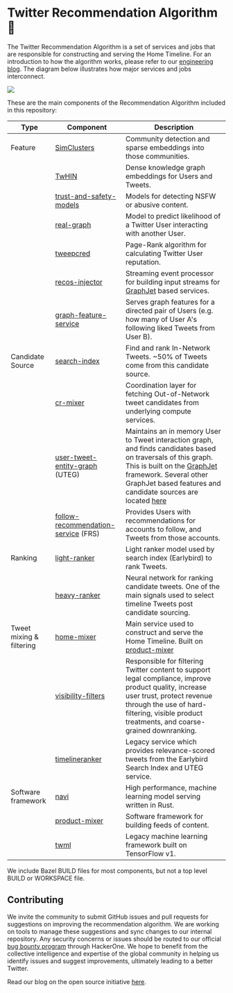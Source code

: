 # Twitter Recommendation Algorithm 🗿

The Twitter Recommendation Algorithm is a set of services and jobs that are responsible for constructing and serving the
Home Timeline. For an introduction to how the algorithm works, please refer to our [engineering blog](https://blog.twitter.com/engineering/en_us/topics/open-source/2023/twitter-recommendation-algorithm). The
diagram below illustrates how major services and jobs interconnect.

![](docs/system-diagram.png)

These are the main components of the Recommendation Algorithm included in this repository:

| Type                     | Component                                                                                           | Description                                                                                                                                                                                                                                                                                                 |
| ------------------------ | --------------------------------------------------------------------------------------------------- | ----------------------------------------------------------------------------------------------------------------------------------------------------------------------------------------------------------------------------------------------------------------------------------------------------------- |
| Feature                  | [SimClusters](src/scala/com/twitter/simclusters_v2/README.md)                                       | Community detection and sparse embeddings into those communities.                                                                                                                                                                                                                                           |
|                          | [TwHIN](https://github.com/twitter/the-algorithm-ml/blob/main/projects/twhin/README.md)             | Dense knowledge graph embeddings for Users and Tweets.                                                                                                                                                                                                                                                      |
|                          | [trust-and-safety-models](trust_and_safety_models/README.md)                                        | Models for detecting NSFW or abusive content.                                                                                                                                                                                                                                                               |
|                          | [real-graph](src/scala/com/twitter/interaction_graph/README.md)                                     | Model to predict likelihood of a Twitter User interacting with another User.                                                                                                                                                                                                                                |
|                          | [tweepcred](src/scala/com/twitter/graph/batch/job/tweepcred/README)                                 | Page-Rank algorithm for calculating Twitter User reputation.                                                                                                                                                                                                                                                |
|                          | [recos-injector](recos-injector/README.md)                                                          | Streaming event processor for building input streams for [GraphJet](https://github.com/twitter/GraphJet) based services.                                                                                                                                                                                    |
|                          | [graph-feature-service](graph-feature-service/README.md)                                            | Serves graph features for a directed pair of Users (e.g. how many of User A's following liked Tweets from User B).                                                                                                                                                                                          |
| Candidate Source         | [search-index](src/java/com/twitter/search/README.md)                                               | Find and rank In-Network Tweets. ~50% of Tweets come from this candidate source.                                                                                                                                                                                                                            |
|                          | [cr-mixer](cr-mixer/README.md)                                                                      | Coordination layer for fetching Out-of-Network tweet candidates from underlying compute services.                                                                                                                                                                                                           |
|                          | [user-tweet-entity-graph](src/scala/com/twitter/recos/user_tweet_entity_graph/README.md) (UTEG)     | Maintains an in memory User to Tweet interaction graph, and finds candidates based on traversals of this graph. This is built on the [GraphJet](https://github.com/twitter/GraphJet) framework. Several other GraphJet based features and candidate sources are located [here](src/scala/com/twitter/recos) |
|                          | [follow-recommendation-service](follow-recommendations-service/README.md) (FRS)                     | Provides Users with recommendations for accounts to follow, and Tweets from those accounts.                                                                                                                                                                                                                 |
| Ranking                  | [light-ranker](src/python/twitter/deepbird/projects/timelines/scripts/models/earlybird/README.md)   | Light ranker model used by search index (Earlybird) to rank Tweets.                                                                                                                                                                                                                                         |
|                          | [heavy-ranker](https://github.com/twitter/the-algorithm-ml/blob/main/projects/home/recap/README.md) | Neural network for ranking candidate tweets. One of the main signals used to select timeline Tweets post candidate sourcing.                                                                                                                                                                                |
| Tweet mixing & filtering | [home-mixer](home-mixer/README.md)                                                                  | Main service used to construct and serve the Home Timeline. Built on [product-mixer](product-mixer/README.md)                                                                                                                                                                                               |
|                          | [visibility-filters](visibilitylib/README.md)                                                       | Responsible for filtering Twitter content to support legal compliance, improve product quality, increase user trust, protect revenue through the use of hard-filtering, visible product treatments, and coarse-grained downranking.                                                                         |
|                          | [timelineranker](timelineranker/README.md)                                                          | Legacy service which provides relevance-scored tweets from the Earlybird Search Index and UTEG service.                                                                                                                                                                                                     |
| Software framework       | [navi](navi/navi/README.md)                                                                         | High performance, machine learning model serving written in Rust.                                                                                                                                                                                                                                           |
|                          | [product-mixer](product-mixer/README.md)                                                            | Software framework for building feeds of content.                                                                                                                                                                                                                                                           |
|                          | [twml](twml/README.md)                                                                              | Legacy machine learning framework built on TensorFlow v1.                                                                                                                                                                                                                                                   |

We include Bazel BUILD files for most components, but not a top level BUILD or WORKSPACE file.

## Contributing

We invite the community to submit GitHub issues and pull requests for suggestions on improving the recommendation algorithm. We are working on tools to manage these suggestions and sync changes to our internal repository. Any security concerns or issues should be routed to our official [bug bounty program](https://hackerone.com/twitter) through HackerOne. We hope to benefit from the collective intelligence and expertise of the global community in helping us identify issues and suggest improvements, ultimately leading to a better Twitter.

Read our blog on the open source initiative [here](https://blog.twitter.com/en_us/topics/company/2023/a-new-era-of-transparency-for-twitter).
